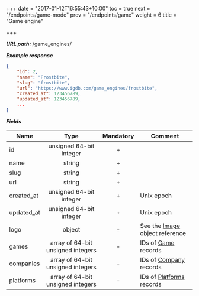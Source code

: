+++
date = "2017-01-12T16:55:43+10:00"
toc = true
next = "/endpoints/game-mode"
prev = "/endpoints/game"
weight = 6
title = "Game engine"

+++

***URL path:*** /game_engines/

***Example response***

```json
{
    "id": 2,
    "name": "Frostbite",
    "slug": "frostbite",
    "url": "https://www.igdb.com/game_engines/frostbite",
    "created_at": 123456789,
    "updated_at": 123456789,
    ...
}
```

***Fields***

| Name       | Type                              | Mandatory | Comment |
| ---------- |:---------------------------------:|:---------:| ------- |
| id         | unsigned 64-bit integer           |     +     ||
| name       | string                            |     +     ||
| slug       | string                            |     +     ||
| url        | string                            |     +     ||
| created_at | unsigned 64-bit integer           |     +     | Unix epoch |
| updated_at | unsigned 64-bit integer           |     +     | Unix epoch |
| logo       | object                            |     -     | See the [Image](../../misc-objects/image) object reference |
| games      | array of 64-bit unsigned integers |     -     | IDs of [Game](../game) records |
| companies  | array of 64-bit unsigned integers |     -     | IDs of [Company](../company) records |
| platforms  | array of 64-bit unsigned integers |     -     | IDs of [Platforms](../platform) records |
